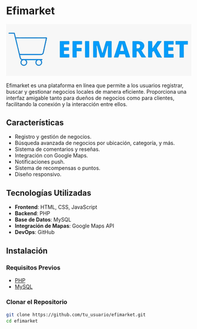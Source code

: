 # Efimarket

![Efimarket Logo](Vista/images/efimarketLogo.jpg)

Efimarket es una plataforma en línea que permite a los usuarios registrar, buscar y gestionar negocios locales de manera eficiente. Proporciona una interfaz amigable tanto para dueños de negocios como para clientes, facilitando la conexión y la interacción entre ellos.

## Características

- Registro y gestión de negocios.
- Búsqueda avanzada de negocios por ubicación, categoría, y más.
- Sistema de comentarios y reseñas.
- Integración con Google Maps.
- Notificaciones push.
- Sistema de recompensas o puntos.
- Diseño responsivo.


## Tecnologías Utilizadas

- **Frontend**: HTML, CSS, JavaScript
- **Backend**: PHP
- **Base de Datos**: MySQL
- **Integración de Mapas**: Google Maps API
- **DevOps**: GitHub

## Instalación

### Requisitos Previos

- [PHP](https://www.php.net/)
- [MySQL](https://www.mysql.com/)


### Clonar el Repositorio

```bash
git clone https://github.com/tu_usuario/efimarket.git
cd efimarket
